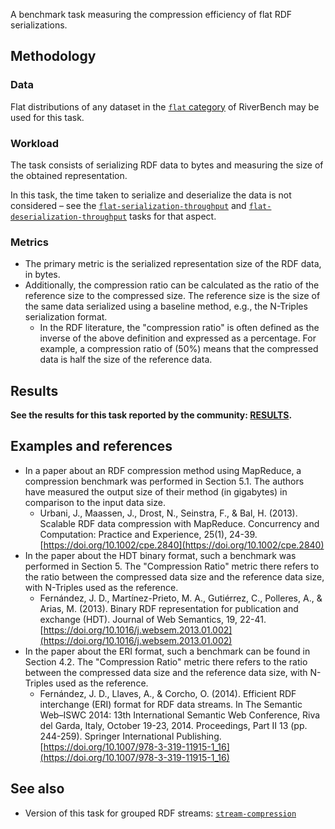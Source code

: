 A benchmark task measuring the compression efficiency of flat RDF serializations.


## Methodology

### Data

Flat distributions of any dataset in the [`flat` category](../../categories/flat/index.md) of RiverBench may be used for this task.

### Workload

The task consists of serializing RDF data to bytes and measuring the size of the obtained representation.

In this task, the time taken to serialize and deserialize the data is not considered – see the [`flat-serialization-throughput`](../flat-serialization-throughput/index.md) and [`flat-deserialization-throughput`](../flat-deserialization-throughput/index.md) tasks for that aspect.

### Metrics

- The primary metric is the serialized representation size of the RDF data, in bytes.
- Additionally, the compression ratio can be calculated as the ratio of the reference size to the compressed size. The reference size is the size of the same data serialized using a baseline method, e.g., the N-Triples serialization format.
    - In the RDF literature, the "compression ratio" is often defined as the inverse of the above definition and expressed as a percentage. For example, a compression ratio of (50%) means that the compressed data is half the size of the reference data.

## Results

**See the results for this task reported by the community: [RESULTS](results.md).**

## Examples and references

- In a paper about an RDF compression method using MapReduce, a compression benchmark was performed in Section 5.1. The authors have measured the output size of their method (in gigabytes) in comparison to the input data size.
    - Urbani, J., Maassen, J., Drost, N., Seinstra, F., & Bal, H. (2013). Scalable RDF data compression with MapReduce. Concurrency and Computation: Practice and Experience, 25(1), 24-39. [https://doi.org/10.1002/cpe.2840](https://doi.org/10.1002/cpe.2840)
- In the paper about the HDT binary format, such a benchmark was performed in Section 5. The "Compression Ratio" metric there refers to the ratio between the compressed data size and the reference data size, with N-Triples used as the reference.
    - Fernández, J. D., Martínez-Prieto, M. A., Gutiérrez, C., Polleres, A., & Arias, M. (2013). Binary RDF representation for publication and exchange (HDT). Journal of Web Semantics, 19, 22-41. [https://doi.org/10.1016/j.websem.2013.01.002](https://doi.org/10.1016/j.websem.2013.01.002)
- In the paper about the ERI format, such a benchmark can be found in Section 4.2. The "Compression Ratio" metric there refers to the ratio between the compressed data size and the reference data size, with N-Triples used as the reference.
    - Fernández, J. D., Llaves, A., & Corcho, O. (2014). Efficient RDF interchange (ERI) format for RDF data streams. In The Semantic Web–ISWC 2014: 13th International Semantic Web Conference, Riva del Garda, Italy, October 19-23, 2014. Proceedings, Part II 13 (pp. 244-259). Springer International Publishing. [https://doi.org/10.1007/978-3-319-11915-1_16](https://doi.org/10.1007/978-3-319-11915-1_16)

## See also

- Version of this task for grouped RDF streams: [`stream-compression`](../stream-compression/index.md)
